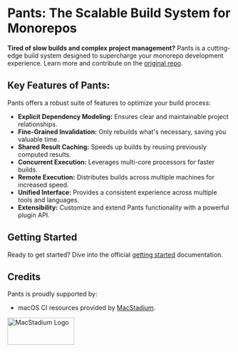 # Pants: The Scalable Build System for Monorepos

**Tired of slow builds and complex project management?** Pants is a cutting-edge build system designed to supercharge your monorepo development experience.  Learn more and contribute on the [original repo](https://github.com/pantsbuild/pants).

## Key Features of Pants:

Pants offers a robust suite of features to optimize your build process:

*   **Explicit Dependency Modeling:** Ensures clear and maintainable project relationships.
*   **Fine-Grained Invalidation:**  Only rebuilds what's necessary, saving you valuable time.
*   **Shared Result Caching:**  Speeds up builds by reusing previously computed results.
*   **Concurrent Execution:**  Leverages multi-core processors for faster builds.
*   **Remote Execution:** Distributes builds across multiple machines for increased speed.
*   **Unified Interface:** Provides a consistent experience across multiple tools and languages.
*   **Extensibility:**  Customize and extend Pants functionality with a powerful plugin API.

## Getting Started

Ready to get started? Dive into the official [getting started](https://www.pantsbuild.org/docs/getting-started) documentation.

## Credits

Pants is proudly supported by:

*   macOS CI resources provided by [MacStadium](https://www.macstadium.com/).

<img width="150" height="61" src="https://uploads-ssl.webflow.com/5ac3c046c82724970fc60918/5c019d917bba312af7553b49_MacStadium-developerlogo.png" alt="MacStadium Logo">